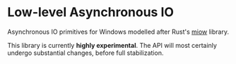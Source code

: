# Low-level Asynchronous IO
Asynchronous IO primitives for Windows modelled after Rust's <a href="https://github.com/alexcrichton/miow">miow</a> library.

This library is currently **highly experimental**. The API will most certainly undergo substantial changes, before full stabilization.
